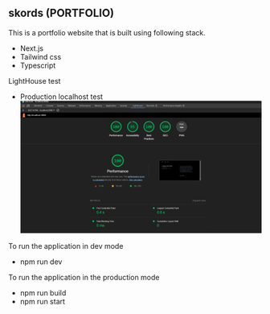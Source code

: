 ## skords (PORTFOLIO)

This is a portfolio website that is built using following stack.

- Next.js
- Tailwind css
- Typescript

LightHouse test

- Production localhost test
  <img src="ReadmeImg/productionLighthouseTest.png" width="500"/>

To run the application in dev mode

- npm run dev

To run the application in the production mode

- npm run build
- npm run start
